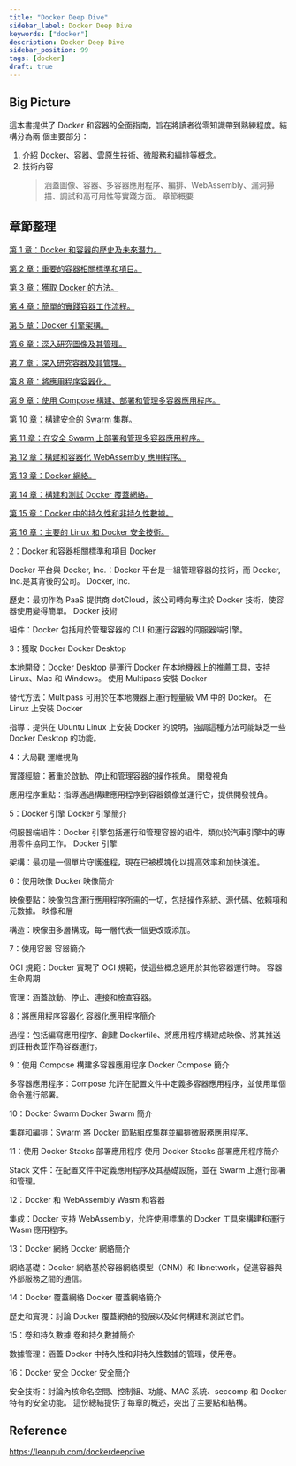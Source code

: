```yaml
---
title: "Docker Deep Dive"
sidebar_label: Docker Deep Dive
keywords: ["docker"]
description: Docker Deep Dive
sidebar_position: 99
tags: [docker]
draft: true
---
```


## Big Picture

這本書提供了 Docker 和容器的全面指南，旨在將讀者從零知識帶到熟練程度。結構分為兩
個主要部分：
1. 介紹 Docker、容器、雲原生技術、微服務和編排等概念。
2. 技術內容
   > 涵蓋圖像、容器、多容器應用程序、編排、WebAssembly、漏洞掃描、調試和高可用性等實踐方面。
章節概要

## 章節整理

[第 1 章：Docker 和容器的歷史及未來潛力。](./01_intro.md)

[第 2 章：重要的容器相關標準和項目。](./01_intro.md)

[第 3 章：獲取 Docker 的方法。](./01_intro.md)

[第 4 章：簡單的實踐容器工作流程。](./01_intro.md)

[第 5 章：Docker 引擎架構。](./01_intro.md)

[第 6 章：深入研究圖像及其管理。](./01_intro.md)

[第 7 章：深入研究容器及其管理。](./01_intro.md)

[第 8 章：將應用程序容器化。](./01_intro.md)

[第 9 章：使用 Compose 構建、部署和管理多容器應用程序。](./01_intro.md)

[第 10 章：構建安全的 Swarm 集群。](./01_intro.md)

[第 11 章：在安全 Swarm 上部署和管理多容器應用程序。](./01_intro.md)

[第 12 章：構建和容器化 WebAssembly 應用程序。](./01_intro.md)

[第 13 章：Docker 網絡。](./01_intro.md)

[第 14 章：構建和測試 Docker 覆蓋網絡。](./01_intro.md)

[第 15 章：Docker 中的持久性和非持久性數據。](./01_intro.md)

[第 16 章：主要的 Linux 和 Docker 安全技術。](./01_intro.md)




2：Docker 和容器相關標準和項目
Docker

Docker 平台與 Docker, Inc.：Docker 平台是一組管理容器的技術，而 Docker, Inc.是其背後的公司。
Docker, Inc.

歷史：最初作為 PaaS 提供商 dotCloud，該公司轉向專注於 Docker 技術，使容器使用變得簡單。
Docker 技術

組件：Docker 包括用於管理容器的 CLI 和運行容器的伺服器端引擎。

3：獲取 Docker
Docker Desktop

本地開發：Docker Desktop 是運行 Docker 在本地機器上的推薦工具，支持 Linux、Mac 和 Windows。
使用 Multipass 安裝 Docker

替代方法：Multipass 可用於在本地機器上運行輕量級 VM 中的 Docker。
在 Linux 上安裝 Docker

指導：提供在 Ubuntu Linux 上安裝 Docker 的說明，強調這種方法可能缺乏一些 Docker Desktop 的功能。

4：大局觀
運維視角

實踐經驗：著重於啟動、停止和管理容器的操作視角。
開發視角

應用程序重點：指導通過構建應用程序到容器鏡像並運行它，提供開發視角。

5：Docker 引擎
Docker 引擎簡介

伺服器端組件：Docker 引擎包括運行和管理容器的組件，類似於汽車引擎中的專用零件協同工作。
Docker 引擎

架構：最初是一個單片守護進程，現在已被模塊化以提高效率和加快演進。

6：使用映像
Docker 映像簡介

映像要點：映像包含運行應用程序所需的一切，包括操作系統、源代碼、依賴項和元數據。
映像和層

構造：映像由多層構成，每一層代表一個更改或添加。

7：使用容器
容器簡介

OCI 規範：Docker 實現了 OCI 規範，使這些概念適用於其他容器運行時。
容器生命周期

管理：涵蓋啟動、停止、連接和檢查容器。

8：將應用程序容器化
容器化應用程序簡介

過程：包括編寫應用程序、創建 Dockerfile、將應用程序構建成映像、將其推送到註冊表並作為容器運行。

9：使用 Compose 構建多容器應用程序
Docker Compose 簡介

多容器應用程序：Compose 允許在配置文件中定義多容器應用程序，並使用單個命令進行部署。

10：Docker Swarm
Docker Swarm 簡介

集群和編排：Swarm 將 Docker 節點組成集群並編排微服務應用程序。

11：使用 Docker Stacks 部署應用程序
使用 Docker Stacks 部署應用程序簡介

Stack 文件：在配置文件中定義應用程序及其基礎設施，並在 Swarm 上進行部署和管理。

12：Docker 和 WebAssembly
Wasm 和容器

集成：Docker 支持 WebAssembly，允許使用標準的 Docker 工具來構建和運行 Wasm 應用程序。

13：Docker 網絡
Docker 網絡簡介

網絡基礎：Docker 網絡基於容器網絡模型（CNM）和 libnetwork，促進容器與外部服務之間的通信。

14：Docker 覆蓋網絡
Docker 覆蓋網絡簡介

歷史和實現：討論 Docker 覆蓋網絡的發展以及如何構建和測試它們。

15：卷和持久數據
卷和持久數據簡介

數據管理：涵蓋 Docker 中持久性和非持久性數據的管理，使用卷。

16：Docker 安全
Docker 安全簡介

安全技術：討論內核命名空間、控制組、功能、MAC 系統、seccomp 和 Docker 特有的安全功能。
這份總結提供了每章的概述，突出了主要點和結構。

## Reference
https://leanpub.com/dockerdeepdive
